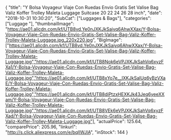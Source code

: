 {
	"title": "Y Bolsa Voyageur Viaje Con Ruedas Envio Gratis Set Valise Bag Valiz Koffer Trolley Maleta Luggage Suitcase 20 22 24 26 28 inch",
	"date": "2018-10-31 10:30:20",
	"SubCat": ["Luggages & Bags"],
	"categories": ["Luggage "],
	"thumbnailImage": "https://ae01.alicdn.com/kf/UTB8vd.Ye0nJXKJkSaiyq6AhwXXax/Y-Bolsa-Voyageur-Viaje-Con-Ruedas-Envio-Gratis-Set-Valise-Bag-Valiz-Koffer-Trolley-Maleta-Luggage.jpg_220x220.jpg",
	"BigImage": ["https://ae01.alicdn.com/kf/UTB8vd.Ye0nJXKJkSaiyq6AhwXXax/Y-Bolsa-Voyageur-Viaje-Con-Ruedas-Envio-Gratis-Set-Valise-Bag-Valiz-Koffer-Trolley-Maleta-Luggage.jpg","https://ae01.alicdn.com/kf/UTB8Nok6eVPJXKJkSahVq6xyzFXa1/Y-Bolsa-Voyageur-Viaje-Con-Ruedas-Envio-Gratis-Set-Valise-Bag-Valiz-Koffer-Trolley-Maleta-Luggage.jpg","https://ae01.alicdn.com/kf/UTB8xYo7e__IXKJkSalUq6yBzVXaE/Y-Bolsa-Voyageur-Viaje-Con-Ruedas-Envio-Gratis-Set-Valise-Bag-Valiz-Koffer-Trolley-Maleta-Luggage.jpg","https://ae01.alicdn.com/kf/UTB8diPtzxHEXKJk43Jeq6yeeXXam/Y-Bolsa-Voyageur-Viaje-Con-Ruedas-Envio-Gratis-Set-Valise-Bag-Valiz-Koffer-Trolley-Maleta-Luggage.jpg","https://ae01.alicdn.com/kf/UTB8VEk6eVPJXKJkSahVq6xyzFXad/Y-Bolsa-Voyageur-Viaje-Con-Ruedas-Envio-Gratis-Set-Valise-Bag-Valiz-Koffer-Trolley-Maleta-Luggage.jpg"],
	"actualPrice": 125.64,
	"comparePrice": 205.96,
	"linkurl": "http://s.click.aliexpress.com/e/bqllWJlA",
	"inStock": 144
}
